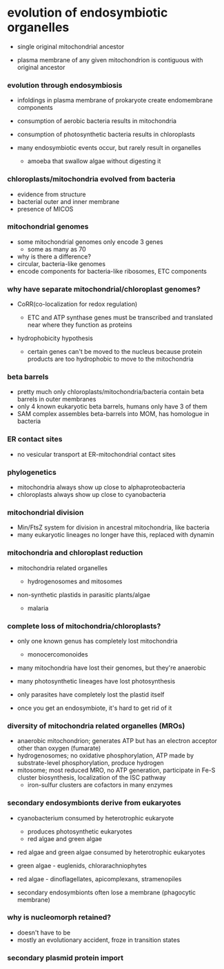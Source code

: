 # evolution of endosymbiotic organelles

- single original mitochondrial ancestor

- plasma membrane of any given mitochondrion is contiguous with original ancestor

### evolution through endosymbiosis
- infoldings in plasma membrane of prokaryote create endomembrane components
- consumption of aerobic bacteria results in mitochondria
- consumption of photosynthetic bacteria results in chloroplasts

- many endosymbiotic events occur, but rarely result in organelles
	- amoeba that swallow algae without digesting it

### chloroplasts/mitochondria evolved from bacteria
- evidence from structure
- bacterial outer and inner membrane
- presence of MICOS

### mitochondrial genomes
- some mitochondrial genomes only encode 3 genes
	- some as many as 70
- why is there a difference?
- circular, bacteria-like genomes
- encode components for bacteria-like ribosomes, ETC components

### why have separate mitochondrial/chloroplast genomes?
- CoRR(co-localization for redox regulation)
	- ETC and ATP synthase genes must be transcribed and translated near where they function as proteins

- hydrophobicity hypothesis
	- certain genes can't be moved to the nucleus because protein products are too hydrophobic to move to the mitochondria

### beta barrels
- pretty much only chloroplasts/mitochondria/bacteria contain beta barrels in outer membranes
- only 4 known eukaryotic beta barrels, humans only have 3 of them
- SAM complex assembles beta-barrels into MOM, has homologue in bacteria

### ER contact sites
- no vesicular transport at ER-mitochondrial contact sites

### phylogenetics
- mitochondria always show up close to alphaproteobacteria
- chloroplasts always show up close to cyanobacteria

### mitochondrial division
- Min/FtsZ system for division in ancestral mitochondria, like bacteria
- many eukaryotic lineages no longer have this, replaced with dynamin

### mitochondria and chloroplast reduction
- mitochondria related organelles
	- hydrogenosomes and mitosomes

- non-synthetic plastids in parasitic plants/algae
	- malaria

### complete loss of mitochondria/chloroplasts?
-  only one known genus has completely lost mitochondria
	-  monocercomonoides

- many mitochondria have lost their genomes, but they're anaerobic
- many photosynthetic lineages have lost photosynthesis
- only parasites have completely lost the plastid itself
- once you get an endosymbiote, it's hard to get rid of it

### diversity of mitochondria related organelles (MROs)
- anaerobic mitochondrion; generates ATP but has an electron acceptor other than oxygen (fumarate)
- hydrogenosomes; no oxidative phosphorylation, ATP made by substrate-level phosphorylation, produce hydrogen
- mitosome; most reduced MRO, no ATP generation, participate in Fe-S cluster biosynthesis, localization of the ISC pathway
	- iron-sulfur clusters are cofactors in many enzymes

### secondary endosymbionts derive from eukaryotes
- cyanobacterium consumed by heterotrophic eukaryote
	- produces photosynthetic eukaryotes
	- red algae and green algae

- red algae and green algae consumed by heterotrophic eukaryotes
- green algae - euglenids, chlorarachniophytes
- red algae - dinoflagellates, apicomplexans, stramenopiles

- secondary endosymbionts often lose a membrane (phagocytic membrane)

### why is nucleomorph retained?
- doesn't have to be
- mostly an evolutionary accident, froze in transition states

### secondary plasmid protein import